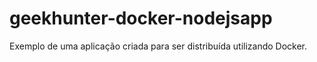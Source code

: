 # geekhunter-docker-nodejsapp
Exemplo de uma aplicação criada para ser distribuída utilizando Docker.
